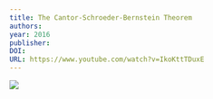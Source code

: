```yaml
---
title: The Cantor-Schroeder-Bernstein Theorem
authors: 
year: 2016
publisher: 
DOI: 
URL: https://www.youtube.com/watch?v=IkoKttTDuxE
---
```


![](https://www.youtube.com/watch?v=IkoKttTDuxE)